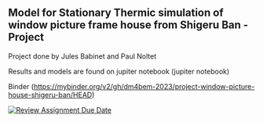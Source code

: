 ## Model for Stationary Thermic simulation of window picture frame house from Shigeru Ban - Project 

Project done by Jules Babinet and Paul Noltet

Results and models are found on jupiter notebook (jupiter notebook)

Binder (https://mybinder.org/v2/gh/dm4bem-2023/project-window-picture-house-shigeru-ban/HEAD)

[![Review Assignment Due Date](https://classroom.github.com/assets/deadline-readme-button-24ddc0f5d75046c5622901739e7c5dd533143b0c8e959d652212380cedb1ea36.svg)](https://classroom.github.com/a/DMXliQ2x)
